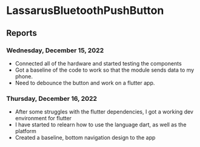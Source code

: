 # LassarusBluetoothPushButton
## Reports
### Wednesday, December 15, 2022
- Connected all of the hardware and started testing the components
- Got a baseline of the code to work so that the module sends data to my phone. 
- Need to debounce the button and work on a flutter app.
### Thursday, December 16, 2022
- After some struggles with the flutter dependencies, I got a working dev environment for flutter
- I have started to relearn how to use the language dart, as well as the platform
- Created a baseline, bottom navigation design to the app